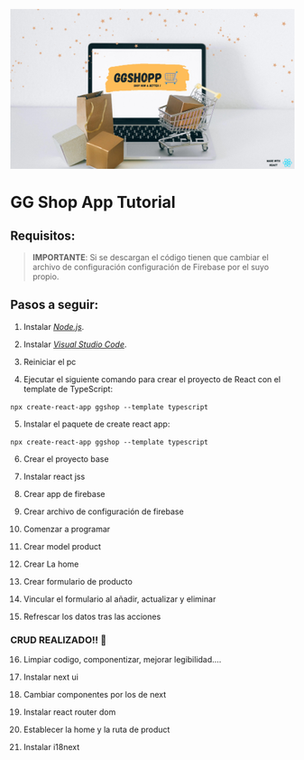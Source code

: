 ![Image text](https://github.com/PabloConcepcion/ggshop/blob/master/src/assets/img/ggshopwallpaper.jpg)

# GG Shop App Tutorial

## Requisitos:

> **IMPORTANTE**: Si se descargan el código tienen 
> que cambiar el archivo de configuración
> configuración de Firebase por el suyo propio.

## Pasos a seguir:

1. Instalar *[Node.js](https://nodejs.org/es/download/)*.

2. Instalar *[Visual Studio Code](https://code.visualstudio.com/download)*.

3. Reiniciar el pc

4. Ejecutar el siguiente comando para crear el proyecto de React con el template de TypeScript:

`npx create-react-app ggshop --template typescript`

5. Instalar el paquete de create react app:

`npx create-react-app ggshop --template typescript`

6. Crear el proyecto base

7. Instalar react jss

8. Crear app de firebase

9. Crear archivo de configuración de firebase

10. Comenzar a programar 

11. Crear model product 

12. Crear La home

13. Crear formulario de producto 

14. Vincular el formulario al añadir, actualizar y eliminar

15. Refrescar los datos tras las acciones

### CRUD REALIZADO!! 🙌

16. Limpiar codigo, componentizar, mejorar legibilidad.... 

17. Instalar next ui

18. Cambiar componentes por los de next

19. Instalar react router dom

20. Establecer la home y la ruta de product 

21. Instalar i18next




